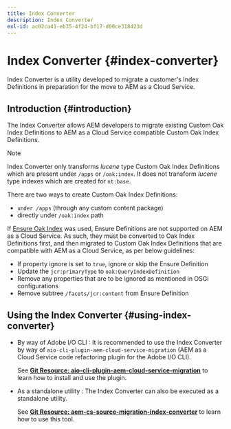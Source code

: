 ```yaml
---
title: Index Converter
description: Index Converter
exl-id: ac02ca41-eb35-4f24-bf17-d00ce318423d
---
```

# Index Converter {#index-converter}

Index Converter is a utility developed to migrate a customer's Index Definitions in preparation for the move to AEM as a Cloud Service.

## Introduction {#introduction}

The Index Converter allows AEM developers to migrate existing Custom Oak Index Definitions to AEM as a Cloud Service compatible Custom Oak Index Definitions.

>[!NOTE]
>Index Converter only transforms *lucene* type Custom Oak Index Definitions which are present under `/apps` or `/oak:index`. It does not transform *lucene* type indexes which are created for `nt:base`.

There are two ways to create Custom Oak Index Definitions:

* `under /apps` (through any custom content package)
* directly under `/oak:index` path

If [Ensure Oak Index](https://adobe-consulting-services.github.io/acs-aem-commons/features/ensure-oak-index/index.html) was used, Ensure Definitions are not supported on AEM as a Cloud Service. As such, they must be converted to Oak Index Definitions first, and then migrated to Custom Oak Index Definitions that are compatible with AEM as a Cloud Service, as per below guidelines:

* If property ignore is set to `true`, ignore or skip the Ensure Definition
* Update the `jcr:primaryType` to `oak:QueryIndexDefinition`
* Remove any properties that are to be ignored as mentioned in OSGi configurations
* Remove subtree `/facets/jcr:content` from Ensure Definition

## Using the Index Converter {#using-index-converter}

* By way of Adobe I/O CLI : It is recommended to use the Index Converter by way of `aio-cli-plugin-aem-cloud-service-migration` (AEM as a Cloud Service code refactoring plugin for the Adobe I/O CLI).

   See **[Git Resource: aio-cli-plugin-aem-cloud-service-migration](https://github.com/adobe/aio-cli-plugin-aem-cloud-service-migration#introduction)** to learn how to install and use the plugin.

* As a standalone utility : The Index Converter can also be executed as a standalone utility.

   See **[Git Resource: aem-cs-source-migration-index-converter](https://github.com/adobe/aem-cloud-service-source-migration/tree/master/packages/index-converter)** to learn how to use this tool.
